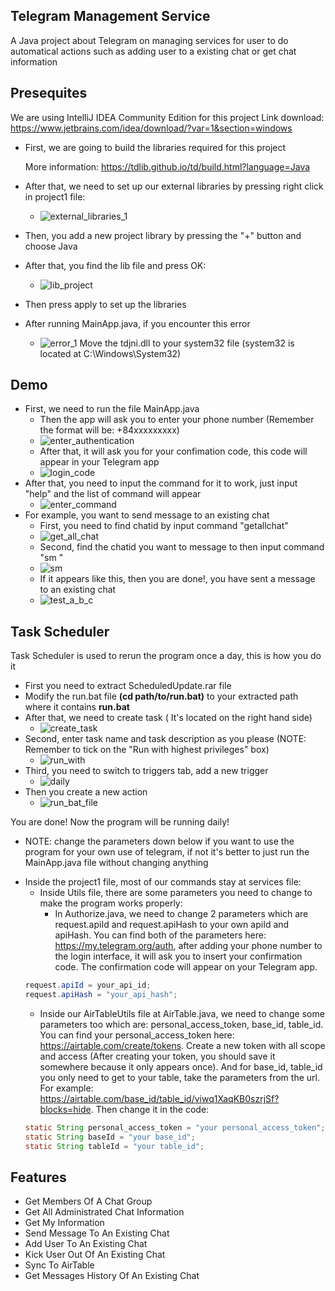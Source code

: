 
## Telegram Management Service

A Java project about Telegram on managing services for user to do automatical actions such as adding user to a existing chat or get chat information


## Presequites
We are using IntelliJ IDEA Community Edition for this project
Link download: https://www.jetbrains.com/idea/download/?var=1&section=windows

- First, we are going to build the libraries required for this project

    More information: https://tdlib.github.io/td/build.html?language=Java
- After that, we need to set up our external libraries by pressing right click in project1 file:
    - ![external_libraries_1](https://github.com/dumbled00r/Project1/blob/main/image/external_lib_1.jpg)
- Then, you add a new project library by pressing the "+" button and choose Java
- After that, you find the lib file and press OK:
    - ![lib_project](https://github.com/dumbled00r/Project1/blob/main/image/lib_project.png)
- Then press apply to set up the libraries
- After running MainApp.java, if you encounter this error
    - ![error_1](https://github.com/dumbled00r/Project1/blob/main/image/error_1.png)
      Move the tdjni.dll to your system32 file (system32 is located at C:\Windows\System32)

## Demo
- First, we need to run the file MainApp.java   
    - Then the app will ask you to enter your phone number (Remember the format will be: +84xxxxxxxxx)
    - ![enter_authentication](https://github.com/dumbled00r/Project1/blob/main/image/enter_authentication.png)
    - After that, it will ask you for your confimation code, this code will appear in your Telegram app
    - ![login_code](https://github.com/dumbled00r/Project1/blob/main/image/login_code.png)
- After that, you need to input the command for it to work, just input "help" and the list of command will appear
    - ![enter_command](https://github.com/dumbled00r/Project1/blob/main/image/enter_command.png)
- For example, you want to send message to an existing chat
    - First, you need to find chatid by input command "getallchat"
    - ![get_all_chat](https://github.com/dumbled00r/Project1/blob/main/image/get_all_chat.png)
    - Second, find the chatid you want to message to then input command "sm <chatid> <message>"
    - ![sm](https://github.com/dumbled00r/Project1/blob/main/image/sm.png)
    - If it appears like this, then you are done!, you have sent a message to an existing chat
    - ![test_a_b_c](https://github.com/dumbled00r/Project1/blob/main/image/test_a_b_c.png)

## Task Scheduler
Task Scheduler is used to rerun the program once a day, this is how you do it
- First you need to extract ScheduledUpdate.rar file
- Modify the run.bat file **(cd path/to/run.bat)** to your extracted path where it contains **run.bat** 
- After that, we need to create task ( It's located on the right hand side)
    - ![create_task](https://github.com/dumbled00r/Project1/blob/main/image/create_task.png)
- Second, enter task name and task description as you please (NOTE: Remember to tick on the "Run with highest privileges" box)
    - ![run_with](https://github.com/dumbled00r/Project1/blob/main/image/run_with.png)
- Third, you need to switch to triggers tab, add a new trigger
    - ![daily](https://github.com/dumbled00r/Project1/blob/main/image/daily.png)
- Then you create a new action
    - ![run_bat_file](https://github.com/dumbled00r/Project1/blob/main/image/run_bat_file.png)


You are done! Now the program will be running daily!

* NOTE: change the parameters down below if you want to use the program for your own use of telegram, if not it's better to just run the MainApp.java file without changing anything
- Inside the project1 file, most of our commands stay at services file:
    - Inside Utils file, there are some parameters you need to change to make the program works properly: 
        - In Authorize.java, we need to change 2 parameters which are request.apiId and request.apiHash to your own apiId and apiHash. You can find both of the parameters here: https://my.telegram.org/auth, after adding your phone number to the login interface, it will ask you to insert your confirmation code. The confirmation code will appear on your Telegram app.
    ```java
    request.apiId = your_api_id;
    request.apiHash = "your_api_hash";
    ```
    - Inside our AirTableUtils file at AirTable.java, we need to change some parameters too which are: personal_access_token, base_id, table_id. You can find your personal_access_token here: https://airtable.com/create/tokens. Create a new token with all scope and access (After creating your token, you should save it somewhere because it only appears once). And for base_id, table_id you only need to get to your table, take the parameters from the url. For example: https://airtable.com/base_id/table_id/viwq1XaqKB0szrjSf?blocks=hide. Then change it in the code:
    ```java
    static String personal_access_token = "your personal_access_token";
    static String baseId = "your base_id";
    static String tableId = "your table_id";
    ```
      
## Features

- Get Members Of A Chat Group
- Get All Administrated Chat Information
- Get My Information
- Send Message To An Existing Chat
- Add User To An Existing Chat
- Kick User Out Of An Existing Chat
- Sync To AirTable
- Get Messages History Of An Existing Chat





